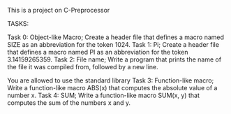 This is a project on C-Preprocessor

TASKS:

Task 0: Object-like Macro; Create a header file that defines a macro named SIZE as an abbreviation for the token 1024.
Task 1: Pi; Create a header file that defines a macro named PI as an abbreviation for the token 3.14159265359.
Task 2: File name; Write a program that prints the name of the file it was compiled from, followed by a new line.

You are allowed to use the standard library
Task 3: Function-like macro; Write a function-like macro ABS(x) that computes the absolute value of a number x.
Task 4: SUM; Write a function-like macro SUM(x, y) that computes the sum of the numbers x and y.
 
